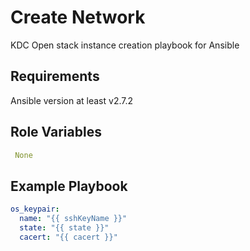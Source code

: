 Create Network
=================

KDC Open stack instance creation playbook for Ansible


Requirements
------------

Ansible version at least v2.7.2

Role Variables
--------------

```yaml
 None
```

Example Playbook
----------------

```yaml
os_keypair:
  name: "{{ sshKeyName }}"
  state: "{{ state }}"
  cacert: "{{ cacert }}"
```
